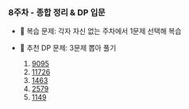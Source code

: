 ### 8주차 - 종합 정리 & DP 입문
- 📌 복습 문제: 각자 자신 없는 주차에서 1문제 선택해 복습
- 📌 추천 DP 문제: 3문제 뽑아 풀기

  1. [9095](https://www.acmicpc.net/problem/9095)
  2. [11726](https://www.acmicpc.net/problem/11726)
  3. [1463](https://www.acmicpc.net/problem/1463)
  4. [2579](https://www.acmicpc.net/problem/2579)
  5. [1149](https://www.acmicpc.net/problem/1149)
